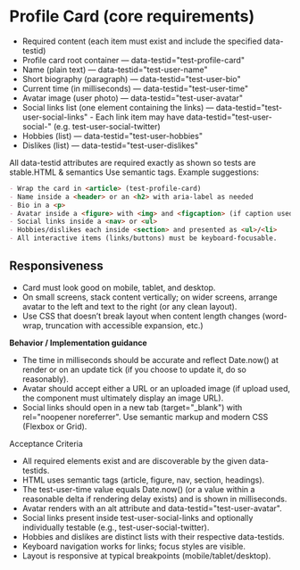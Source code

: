 # Profile Card (core requirements)

- Required content (each item must exist and include the specified data-testid)
- Profile card root container — data-testid="test-profile-card"
- Name (plain text) — data-testid="test-user-name"
- Short biography (paragraph) — data-testid="test-user-bio"
- Current time (in milliseconds) — data-testid="test-user-time"
- Avatar image (user photo) — data-testid="test-user-avatar"
- Social links list (one element containing the links) — data-testid="test-user-social-links" - Each link item may have data-testid="test-user-social-<network>" (e.g. test-user-social-twitter)
- Hobbies (list) — data-testid="test-user-hobbies"
- Dislikes (list) — data-testid="test-user-dislikes"

All data-testid attributes are required exactly as shown so tests are stable.HTML & semantics
Use semantic tags. Example suggestions:

````markdown
- Wrap the card in <article> (test-profile-card)
- Name inside a <header> or an <h2> with aria-label as needed
- Bio in a <p>
- Avatar inside a <figure> with <img> and <figcaption> (if caption used)
- Social links inside a <nav> or <ul>
- Hobbies/dislikes each inside <section> and presented as <ul>/<li>
- All interactive items (links/buttons) must be keyboard-focusable.
````

## Responsiveness

- Card must look good on mobile, tablet, and desktop.
- On small screens, stack content vertically; on wider screens, arrange avatar to the left and text to the right (or any clean layout).
- Use CSS that doesn’t break layout when content length changes (word-wrap, truncation with accessible expansion, etc.)

**Behavior / Implementation guidance**

- The time in milliseconds should be accurate and reflect Date.now() at render or on an update tick (if you choose to update it, do so reasonably).
- Avatar should accept either a URL or an uploaded image (if upload used, the component must ultimately display an image URL).
- Social links should open in a new tab (target="_blank") with rel="noopener noreferrer".
    Use semantic markup and modern CSS (Flexbox or Grid).

Acceptance Criteria

- All required elements exist and are discoverable by the given data-testids.
- HTML uses semantic tags (article, figure, nav, section, headings).
- The test-user-time value equals Date.now() (or a value within a reasonable delta if rendering delay exists) and is shown in milliseconds.
- Avatar renders with an alt attribute and data-testid="test-user-avatar".
- Social links present inside test-user-social-links and optionally individually testable (e.g., test-user-social-twitter).
- Hobbies and dislikes are distinct lists with their respective data-testids.
- Keyboard navigation works for links; focus styles are visible.
- Layout is responsive at typical breakpoints (mobile/tablet/desktop).
